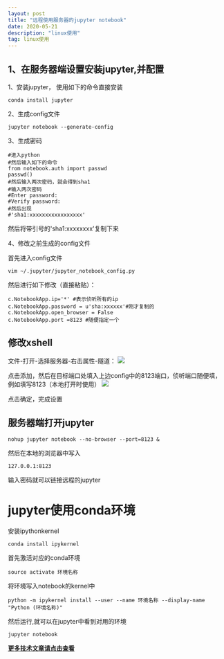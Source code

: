 ```yaml
---
layout: post
title: "远程使用服务器的jupyter notebook"
date: 2020-05-21
description: "linux使用"
tag: linux使用 
--- 
```


## 1、在服务器端设置安装jupyter,并配置

1、安装jupyter， 使用如下的命令直接安装
```
conda install jupyter
```

2、生成config文件
```
jupyter notebook --generate-config
```

3、生成密码

```
#进入python
#然后输入如下的命令
from notebook.auth import passwd
passwd()
#然后输入两次密码，就会得到sha1
#输入两次密码
#Enter password: 
#Verify password: 
#然后出现
#'sha1:xxxxxxxxxxxxxxxxx'
```
然后将带引号的'sha1:xxxxxxxx'复制下来

4、修改之前生成的config文件

首先进入config文件
```
vim ~/.jupyter/jupyter_notebook_config.py
```
然后进行如下修改（直接粘贴）：
```
c.NotebookApp.ip='*' #表示侦听所有的ip
c.NotebookApp.password = u'sha:xxxxxx'#刚才复制的
c.NotebookApp.open_browser = False
c.NotebookApp.port =8123 #随便指定一个
```

## 修改xshell

文件-打开-选择服务器-右击属性-隧道： 
![](https://raw.githubusercontent.com/lxztju/lxztju.github.io/master/blog_images/remote_jupyter1.PNG)

点击添加，然后在目标端口处填入上边config中的8123端口，侦听端口随便填，例如填写8123（本地打开时使用）
![](https://raw.githubusercontent.com/lxztju/lxztju.github.io/master/blog_images/remote_jupyter2.PNG)

点击确定，完成设置

## 服务器端打开jupyter
```
nohup jupyter notebook --no-browser --port=8123 &
```

然后在本地的浏览器中写入
```
127.0.0.1:8123
```
输入密码就可以链接远程的jupyter

# jupyter使用conda环境

安装ipythonkernel
```
conda install ipykernel
```

首先激活对应的conda环境
```
source activate 环境名称
```

将环境写入notebook的kernel中
```
python -m ipykernel install --user --name 环境名称 --display-name "Python (环境名称)"
```

然后运行,就可以在jupyter中看到对用的环境
```
jupyter notebook
```


**[更多技术文章请点击查看](https://lxztju.github.io/tags/)**